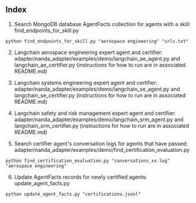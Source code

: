 ## Index

1. Search MongoDB database AgentFacts collection for agents with a skill: find_endpoints_for_skill.py
```
python find_endpoints_for_skill.py "aerospace engineering" "urls.txt"
```

2. Langchain aerospace engineering expert agent and certifier: adapter/nanda_adapter/examples/demo/langchain_ae_agent.py and langchain_ae_certifier.py (instructions for how to run are in associated README.md)

3. Langchain systems engineering expert agent and certifier: adapter/nanda_adapter/examples/demo/langchain_se_agent.py and langchain_se_certifier.py (instructions for how to run are in associated README.md)

4. Langchain safety and risk management expert agent and certifier: adapter/nanda_adapter/examples/demo/langchain_srm_agent.py and langchain_srm_certifier.py (instructions for how to run are in associated README.md)

5. Search certifier agent's conversation logs for agents that have passed: adapter/nanda_adapter/examples/demo/find_certification_evaluation.py
```
python find_certification_evaluation.py "conversations_xx.log" "aerospace engineering"
```

6. Update AgentFacts records for newly certified agents: update_agent_facts.py
```
python update_agent_facts.py "certifications.jsonl"
```